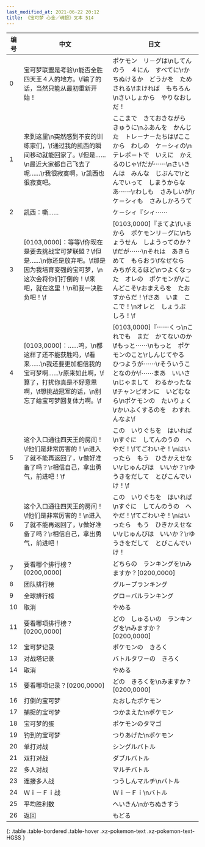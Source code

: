 ```yaml
---
last_modified_at: 2021-06-22 20:12
title: 《宝可梦 心金／魂银》文本 514
---
```

| 编号 | 中文 | 日文 |
| ---- | ---- | ---- |
| 0 | 宝可梦联盟是考验\n能否全胜四天王４人的地方。\f输了的话，当然只能从最初重新开始！ | ポケモン　リ－グは\nしてんのう　４にん　すべてに\rかちぬけるか　どうかを　ためされる\fまければ　もちろん\nさいしょから　やりなおしだ！ |
| 1 | 来到这里\n突然感到不安的训练家们，\f通过我的凯西的瞬间移动就能回家了。\f但是……\n最近大家都自己飞去了呢……\r我很寂寞啊，\r凯西也很寂寞吧。 | ここまで　きておきながら　きゅうに\nふあんを　かんじた　トレ－ナ－たちは\fここから　わしの　ケ－シィの\nテレポ－トで　いえに　かえるのじゃ\fだが⋯⋯\nさいきんは　みんな　じぶんで\rとんでいって　しまうからなあ⋯⋯\rわしも　さみしいが\rケ－シィも　さみしかろうて |
| 2 | 凯西：嘶…… | ケ－シィ『シィ⋯⋯ |
| 3 | [0103,0000]：等等\f你现在是要去挑战宝可梦联盟？\f但是……\n你还是放弃吧。\f那是因为我培育变强的宝可梦，\n这次会将你们打倒的！\f来吧，就在这里！\n和我一决胜负吧！\f | [0103,0000]『まてよ\fいまから　ポケモンリ－グに\nちょうせん　しようってのか？\fだが⋯⋯\nそれは　あきらめて　もらおう\fなぜなら　みちがえるほど\nつよくなった　オレの　ポケモンが\rこんどこそ\rおまえらを　たおすからだ！\fさあ　いま　ここで！\nオレと　しょうぶ　しろ！\f |
| 4 | [0103,0000]：……呜，\n都这样了还不能获胜吗，\f看来……\n我还要更加相信我的宝可梦啊……\r原来如此啊，\f算了，打扰你真是不好意思啊，\f想挑战冠军的话，\n别忘了给宝可梦回复体力啊。\f | [0103,0000]『⋯⋯くっ\nこれでも　まだ　かてないのか\fもっと⋯⋯\nもっと　ポケモンのこと\rしんじてやる　ひつようが⋯⋯\rそういうことなのか\f⋯⋯まあ　いいさ\nじゃまして　わるかったな\fチャンピオンに　いどむなら\nポケモンの　たいりょく\rかいふくするのを　わすれんなよ\f |
| 5 | 这个入口通往四天王的房间！\f他们是非常厉害的！\n进入了就不能再返回了，\r做好准备了吗？\r相信自己，拿出勇气，前进吧！\f | この　いりぐちを　はいれば\nすぐに　してんのうの　へやだ！\fてごわいぞ！\nはいったら　もう　ひきかえせない\rじゅんびは　いいか？\rゆうきをだして　とびこんでいけ！\f |
| 6 | 这个入口通往四天王的房间！\f他们是非常厉害的！\n进入了就不能再返回了，\r做好准备了吗？\r相信自己，拿出勇气，前进吧！ | この　いりぐちを　はいれば\nすぐに　してんのうの　へやだ！\fてごわいぞ！\nはいったら　もう　ひきかえせない\rじゅんびは　いいか？\rゆうきをだして　とびこんでいけ！ |
| 7 | 要看哪个排行榜？[0200,0000] | どちらの　ランキングを\nみますか？[0200,0000] |
| 8 | 团队排行榜 | グル－プランキング |
| 9 | 全球排行榜 | グロ－バルランキング |
| 10 | 取消 | やめる |
| 11 | 要看哪项排行榜？[0200,0000] | どの　しゅるいの　ランキングを\nみますか？[0200,0000] |
| 12 | 宝可梦记录 | ポケモンの　きろく |
| 13 | 对战塔记录 | バトルタワ－の　きろく |
| 14 | 取消 | やめる |
| 15 | 要看哪项记录？[0200,0000] | どの　きろくを\nみますか？[0200,0000] |
| 16 | 打倒的宝可梦 | たおしたポケモン |
| 17 | 捕捉的宝可梦 | つかまえた\nポケモン |
| 18 | 宝可梦的蛋 | ポケモンのタマゴ |
| 19 | 钓到的宝可梦 | つりあげた\nポケモン |
| 20 | 单打对战 | シングルバトル |
| 21 | 双打对战 | ダブルバトル |
| 22 | 多人对战 | マルチバトル |
| 23 | 连接多人战 | つうしんマルチ\nバトル |
| 24 | Ｗｉ－Ｆｉ战 | Ｗｉ－Ｆｉ\nバトル |
| 25 | 平均胜利数 | へいきん\nかちぬきすう |
| 26 | 返回 | もどる |
{: .table .table-bordered .table-hover .xz-pokemon-text .xz-pokemon-text-HGSS }
